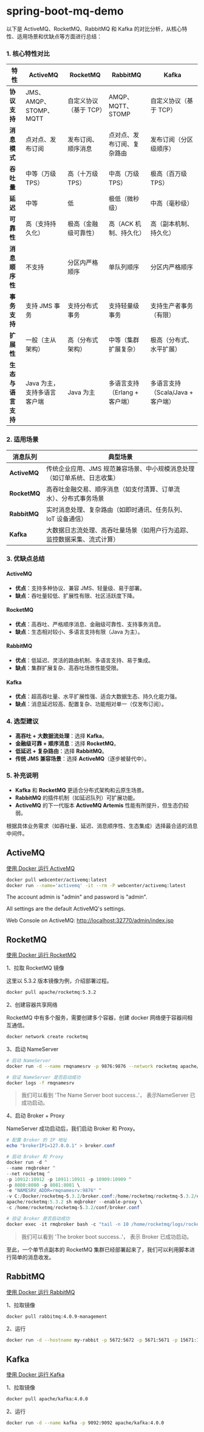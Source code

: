 # spring-boot-mq-demo

以下是 ActiveMQ、RocketMQ、RabbitMQ 和 Kafka 的对比分析，从核心特性、适用场景和优缺点等方面进行总结：



### **1. 核心特性对比**
| **特性**              | **ActiveMQ**                     | **RocketMQ**                          | **RabbitMQ**                       | **Kafka**                            |
|-----------------------|-----------------------------------|----------------------------------------|-------------------------------------|--------------------------------------|
| **协议支持**          | JMS、AMQP、STOMP、MQTT           | 自定义协议（基于 TCP）                | AMQP、MQTT、STOMP                  | 自定义协议（基于 TCP）               |
| **消息模式**          | 点对点、发布订阅                 | 发布订阅、顺序消息                     | 点对点、发布订阅、复杂路由         | 发布订阅（分区级顺序）               |
| **吞吐量**            | 中等（万级 TPS）                 | 高（十万级 TPS）                      | 中高（万级 TPS）                   | 极高（百万级 TPS）                   |
| **延迟**              | 中等                             | 低                                     | 极低（微秒级）                     | 中高（毫秒级）                       |
| **可靠性**            | 高（支持持久化）                 | 极高（金融级可靠性）                  | 高（ACK 机制、持久化）             | 高（副本机制、持久化）               |
| **消息顺序性**        | 不支持                           | 分区内严格顺序                        | 单队列顺序                         | 分区内严格顺序                       |
| **事务支持**          | 支持 JMS 事务                    | 支持分布式事务                         | 支持轻量级事务                     | 支持生产者事务（有限）               |
| **扩展性**            | 一般（主从架构）                 | 高（分布式架构）                      | 中等（集群扩展复杂）               | 极高（分布式、水平扩展）             |
| **生态与语言支持**    | Java 为主，支持多语言客户端      | Java 为主                              | 多语言支持（Erlang + 客户端）      | 多语言支持（Scala/Java + 客户端）    |



### **2. 适用场景**
| **消息队列**          | **典型场景**                                                                 |
|-----------------------|-----------------------------------------------------------------------------|
| **ActiveMQ**          | 传统企业应用、JMS 规范兼容场景、中小规模消息处理（如订单系统、日志收集）     |
| **RocketMQ**          | 高吞吐金融交易、顺序消息（如支付清算、订单流水）、分布式事务场景            |
| **RabbitMQ**          | 实时消息处理、复杂路由（如即时通讯、任务队列、IoT 设备通信）                |
| **Kafka**             | 大数据日志流处理、高吞吐量场景（如用户行为追踪、监控数据采集、流式计算）    |



### **3. 优缺点总结**
#### **ActiveMQ**
- **优点**：支持多种协议、兼容 JMS、轻量级、易于部署。
- **缺点**：吞吐量较低、扩展性有限、社区活跃度下降。

#### **RocketMQ**
- **优点**：高吞吐、严格顺序消息、金融级可靠性、支持事务消息。
- **缺点**：生态相对较小、多语言支持有限（Java 为主）。

#### **RabbitMQ**
- **优点**：低延迟、灵活的路由机制、多语言支持、易于集成。
- **缺点**：集群扩展复杂、高吞吐场景性能受限。

#### **Kafka**
- **优点**：超高吞吐量、水平扩展性强、适合大数据生态、持久化能力强。
- **缺点**：消息延迟较高、配置复杂、功能相对单一（仅发布订阅）。



### **4. 选型建议**
- **高吞吐 + 大数据流处理**：选择 **Kafka**。
- **金融级可靠 + 顺序消息**：选择 **RocketMQ**。
- **低延迟 + 复杂路由**：选择 **RabbitMQ**。
- **传统 JMS 兼容场景**：选择 **ActiveMQ**（逐步被替代中）。


### **5. 补充说明**
- **Kafka** 和 **RocketMQ** 更适合分布式架构和云原生场景。
- **RabbitMQ** 的插件机制（如延迟队列）可扩展功能。
- **ActiveMQ** 的下一代版本 **ActiveMQ Artemis** 性能有所提升，但生态仍较弱。

根据具体业务需求（如吞吐量、延迟、消息顺序性、生态集成）选择最合适的消息中间件。

## ActiveMQ

[使用 Docker 运行 ActiveMQ](https://hub.docker.com/r/webcenter/activemq)

```bash
docker pull webcenter/activemq:latest
docker run --name='activemq' -it --rm -P webcenter/activemq:latest
```

The account admin is "admin" and password is "admin".

All settings are the default ActiveMQ's settings.

Web Console on ActiveMQ: [http://localhost:32770/admin/index.jsp](http://localhost:32770/admin/index.jsp)

## RocketMQ

[使用 Docker 运行 RocketMQ](https://rocketmq.apache.org/zh/docs/quickStart/02quickstartWithDocker)

1、拉取 RocketMQ 镜像

这里以 5.3.2 版本镜像为例，介绍部署过程。

```bash
docker pull apache/rocketmq:5.3.2
```

2、创建容器共享网络

RocketMQ 中有多个服务，需要创建多个容器，创建 docker 网络便于容器间相互通信。

```bash
docker network create rocketmq
```

3、启动 NameServer

```bash
# 启动 NameServer
docker run -d --name rmqnamesrv -p 9876:9876 --network rocketmq apache/rocketmq:5.3.2 sh mqnamesrv

# 验证 NameServer 是否启动成功
docker logs -f rmqnamesrv
```

> 我们可以看到 'The Name Server boot success..'， 表示NameServer 已成功启动。

4、启动 Broker + Proxy

NameServer 成功启动后，我们启动 Broker 和 Proxy。

```ps1
# 配置 Broker 的 IP 地址
echo "brokerIP1=127.0.0.1" > broker.conf

# 启动 Broker 和 Proxy
docker run -d ^
--name rmqbroker ^
--net rocketmq ^
-p 10912:10912 -p 10911:10911 -p 10909:10909 ^
-p 8080:8080 -p 8081:8081 \
-e "NAMESRV_ADDR=rmqnamesrv:9876" ^
-v C:/Docker/rocketmq-5.3.2/broker.conf:/home/rocketmq/rocketmq-5.3.2/conf/broker.conf ^
apache/rocketmq:5.3.2 sh mqbroker --enable-proxy \
-c /home/rocketmq/rocketmq-5.3.2/conf/broker.conf

# 验证 Broker 是否启动成功
docker exec -it rmqbroker bash -c "tail -n 10 /home/rocketmq/logs/rocketmqlogs/proxy.log"
```

> 我们可以看到 'The broker boot success..'， 表示 Broker 已成功启动。

至此，一个单节点副本的 RocketMQ 集群已经部署起来了，我们可以利用脚本进行简单的消息收发。

## RabbitMQ

[使用 Docker 运行 RabbitMQ](https://hub.docker.com/_/rabbitmq)

1、拉取镜像

```bash
docker pull rabbitmq:4.0.9-management
```

2、运行

```bash
docker run -d --hostname my-rabbit -p 5672:5672 -p 5671:5671 -p 15671:15671 -p 15672:15672 --name some-rabbit rabbitmq:4.0.9-management
```

## Kafka

[使用 Docker 运行 Kafka](https://kafka.apache.org/quickstart)

1、拉取镜像

```bash
docker pull apache/kafka:4.0.0
```

2、运行

```bash
docker run -d --name kafka -p 9092:9092 apache/kafka:4.0.0
```